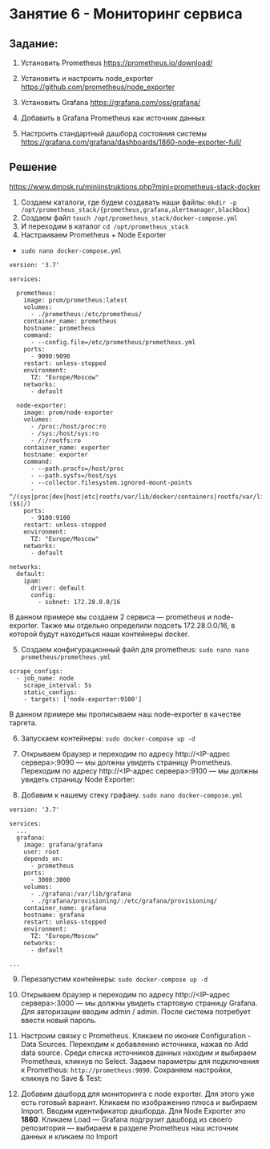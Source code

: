 # Занятие 6 - Мониторинг сервиса
## Задание:
1) Установить Prometheus https://prometheus.io/download/

2) Установить и настроить node_exporter https://github.com/prometheus/node_exporter

3) Установить Grafana https://grafana.com/oss/grafana/

4) Добавить в Grafana Prometheus как источник данных

5) Настроить стандартный дашборд состояния системы https://grafana.com/grafana/dashboards/1860-node-exporter-full/

## Решение 
https://www.dmosk.ru/miniinstruktions.php?mini=prometheus-stack-docker

1) Создаем каталоги, где будем создавать наши файлы:
`mkdir -p /opt/prometheus_stack/{prometheus,grafana,alertmanager,blackbox}`
2) Создаем файл `touch /opt/prometheus_stack/docker-compose.yml`
3) И переходим в каталог `cd /opt/prometheus_stack`
4) Настраиваем Prometheus + Node Exporter
- `sudo nano docker-compose.yml`
```
version: '3.7'

services:

  prometheus:
    image: prom/prometheus:latest
    volumes:
      - ./prometheus:/etc/prometheus/
    container_name: prometheus
    hostname: prometheus
    command:
      - --config.file=/etc/prometheus/prometheus.yml
    ports:
      - 9090:9090
    restart: unless-stopped
    environment:
      TZ: "Europe/Moscow"
    networks:
      - default

  node-exporter:
    image: prom/node-exporter
    volumes:
      - /proc:/host/proc:ro
      - /sys:/host/sys:ro
      - /:/rootfs:ro
    container_name: exporter
    hostname: exporter
    command:
      - --path.procfs=/host/proc
      - --path.sysfs=/host/sys
      - --collector.filesystem.ignored-mount-points
      - ^/(sys|proc|dev|host|etc|rootfs/var/lib/docker/containers|rootfs/var/lib/docker/overlay2|rootfs/run/docker/netns|rootfs/var/lib/docker/aufs)($$|/)
    ports:
      - 9100:9100
    restart: unless-stopped
    environment:
      TZ: "Europe/Moscow"
    networks:
      - default

networks:
  default:
    ipam:
      driver: default
      config:
        - subnet: 172.28.0.0/16
```

В данном примере мы создаем 2 сервиса — prometheus и node-exporter. Также мы отдельно определили подсеть 172.28.0.0/16, в которой будут находиться наши контейнеры docker.

5) Создаем конфигурационный файл для prometheus:
`sudo nano nano prometheus/prometheus.yml`
```
scrape_configs:
  - job_name: node
    scrape_interval: 5s
    static_configs:
    - targets: ['node-exporter:9100']
```
В данном примере мы прописываем наш node-exporter в качестве таргета.

6) Запускаем контейнеры: `sudo docker-compose up -d`

7) Открываем браузер и переходим по адресу http://<IP-адрес сервера>:9090 — мы должны увидеть страницу Prometheus. Переходим по адресу http://<IP-адрес сервера>:9100 — мы должны увидеть страницу Node Exporter:

8) Добавим к нашему стеку графану.
`sudo nano docker-compose.yml`
```
version: '3.7'

services:
  ...
  grafana:
    image: grafana/grafana
    user: root
    depends_on:
      - prometheus
    ports:
      - 3000:3000
    volumes:
      - ./grafana:/var/lib/grafana
      - ./grafana/provisioning/:/etc/grafana/provisioning/
    container_name: grafana
    hostname: grafana
    restart: unless-stopped
    environment:
      TZ: "Europe/Moscow"
    networks:
      - default

...
```

9) Перезапустим контейнеры:
`sudo docker-compose up -d`

10) Открываем браузер и переходим по адресу http://<IP-адрес сервера>:3000 — мы должны увидеть стартовую страницу Grafana. Для авторизации вводим admin / admin. После система потребует ввести новый пароль.

11) Настроим связку с Prometheus. Кликаем по иконке Configuration - Data Sources. Переходим к добавлению источника, нажав по Add data source. Среди списка источников данных находим и выбираем Prometheus, кликнув по Select. Задаем параметры для подключения к Prometheus: `http://prometheus:9090`.
Сохраняем настройки, кликнув по Save & Test:


12) Добавим дашборд для мониторинга с node exporter. Для этого уже есть готовый вариант. Кликаем по изображению плюса и выбираем Import. Вводим идентификатор дашборда. Для Node Exporter это **1860**. Кликаем Load — Grafana подгрузит дашборд из своего репозитория — выбираем в разделе Prometheus наш источник данных и кликаем по Import